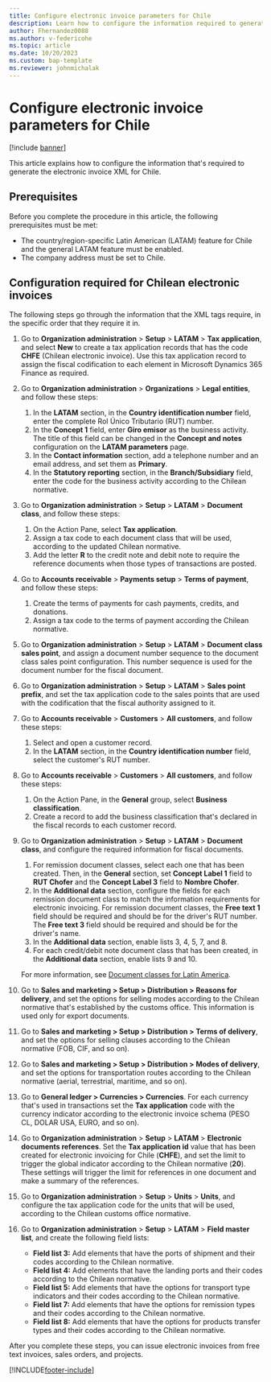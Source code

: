 ```yaml
---
title: Configure electronic invoice parameters for Chile
description: Learn how to configure the information required to generate the electronic invoice XML for Chile, including prerequisites and a process of electronic invoices.
author: Fhernandez0088
ms.author: v-federicohe
ms.topic: article
ms.date: 10/20/2023
ms.custom: bap-template
ms.reviewer: johnmichalak
---
```


# Configure electronic invoice parameters for Chile

[!include [banner](../../includes/banner.md)]

This article explains how to configure the information that's required to generate the electronic invoice XML for Chile.

## Prerequisites

Before you complete the procedure in this article, the following prerequisites must be met:

- The country/region-specific Latin American (LATAM) feature for Chile and the general LATAM feature must be enabled.
- The company address must be set to Chile.

## Configuration required for Chilean electronic invoices

The following steps go through the information that the XML tags require, in the specific order that they require it in.

1. Go to **Organization administration** \> **Setup** \> **LATAM** \> **Tax application**, and select **New** to create a tax application records that has the code **CHFE** (Chilean electronic invoice). Use this tax application record to assign the fiscal codification to each element in Microsoft Dynamics 365 Finance as required.
2. Go to **Organization administration** \> **Organizations** \> **Legal entities**, and follow these steps:
 
    1. In the **LATAM** section, in the **Country identification number** field, enter the complete Rol Único Tributario (RUT) number.
    2. In the **Concept 1** field, enter **Giro emisor** as the business activity. The title of this field can be changed in the **Concept and notes** configuration on the **LATAM parameters** page.
    3. In the **Contact information** section, add a telephone number and an email address, and set them as **Primary**.
    4. In the **Statutory reporting** section, in the **Branch/Subsidiary** field, enter the code for the business activity according to the Chilean normative.

3. Go to **Organization administration** \> **Setup** \> **LATAM** \> **Document class**, and follow these steps:

    1. On the Action Pane, select **Tax application**.
    2. Assign a tax code to each document class that will be used, according to the updated Chilean normative.
    3. Add the letter **R** to the credit note and debit note to require the reference documents when those types of transactions are posted.

4. Go to **Accounts receivable** \> **Payments setup** \> **Terms of payment**, and follow these steps:

    1. Create the terms of payments for cash payments, credits, and donations.
    2. Assign a tax code to the terms of payment according the Chilean normative.

5. Go to **Organization administration** \> **Setup** \> **LATAM** \> **Document class sales point**, and assign a document number sequence to the document class sales point configuration. This number sequence is used for the document number for the fiscal document.
6. Go to **Organization administration** \> **Setup** \> **LATAM** \> **Sales point prefix**, and set the tax application code to the sales points that are used with the codification that the fiscal authority assigned to it.
7. Go to **Accounts receivable** \> **Customers** \> **All customers**, and follow these steps:

    1. Select and open a customer record.
    2. In the **LATAM** section, in the **Country identification number** field, select the customer's RUT number.

8. Go to **Accounts receivable** \> **Customers** \> **All customers**, and follow these steps:

    1. On the Action Pane, in the **General** group, select **Business classification**.
    2. Create a record to add the business classification that's declared in the fiscal records to each customer record.

9. Go to **Organization administration** \> **Setup** \> **LATAM** \> **Document class**, and configure the required information for fiscal documents.

    1. For remission document classes, select each one that has been created. Then, in the **General** section, set **Concept Label 1** field to **RUT Chofer** and the **Concept Label 3** field to **Nombre Chofer**.
    2. In the **Additional data** section, configure the fields for each remission document class to match the information requirements for electronic invoicing. For remission document classes, the **Free text 1** field should be required and should be for the driver's RUT number. The **Free text 3** field should be required and should be for the driver's name.
    3. In the **Additional data** section, enable lists 3, 4, 5, 7, and 8.
    4. For each credit/debit note document class that has been created, in the **Additional data** section, enable lists 9 and 10.

    For more information, see [Document classes for Latin America](ltm-core-document-class.md).

10. Go to **Sales and marketing \> Setup \> Distribution \> Reasons for delivery**, and set the options for selling modes according to the Chilean normative that's established by the customs office. This information is used only for export documents.
11. Go to **Sales and marketing \> Setup \> Distribution \> Terms of delivery**, and set the options for selling clauses according to the Chilean normative (FOB, CIF, and so on).
12. Go to **Sales and marketing \> Setup \> Distribution \> Modes of delivery**, and set the options for transportation routes according to the Chilean normative (aerial, terrestrial, maritime, and so on).
13. Go to **General ledger \> Currencies \> Currencies**. For each currency that's used in transactions set the **Tax application** code with the currency indicator according to the electronic invoice schema (PESO CL, DOLAR USA, EURO, and so on).	
14. Go to **Organization administration** \> **Setup** \> **LATAM** \> **Electronic documents references**. Set the **Tax application id** value that has been created for electronic invoicing for Chile (**CHFE**), and set the limit to trigger the global indicator according to the Chilean normative (**20**). These settings will trigger the limit for references in one document and make a summary of the references.
15. Go to **Organization administration** \> **Setup** \> **Units** \> **Units**, and configure the tax application code for the units that will be used, according to the Chilean customs office normative.
16. Go to **Organization administration** \> **Setup** \> **LATAM** \> **Field master list**, and create the following field lists:

    - **Field list 3:** Add elements that have the ports of shipment and their codes according to the Chilean normative.
    - **Field list 4:** Add elements that have the landing ports and their codes according to the Chilean normative.
    - **Field list 5:** Add elements that have the options for transport type indicators and their codes according to the Chilean normative.
    - **Field list 7:** Add elements that have the options for remission types and their codes according to the Chilean normative.
    - **Field list 8:** Add elements that have the options for products transfer types and their codes according to the Chilean normative.

After you complete these steps, you can issue electronic invoices from free text invoices, sales orders, and projects.

[!INCLUDE[footer-include](../../../includes/footer-banner.md)]
